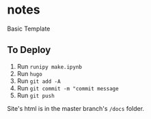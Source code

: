 # notes
Basic Template

## To Deploy

1. Run `runipy make.ipynb`
2. Run `hugo`
3. Run `git add -A`
4. Run `git commit -m "commit message`
5. Run `git push`

Site's html is in the master branch's `/docs` folder.
